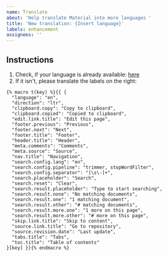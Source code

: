 ```yaml
---
name: Translate
about: 'Help translate Material into more languages '
title: 'New translation: {Insert language}'
labels: enhancement
assignees: ''
---
```


## Instructions

1. Check, if your language is already available: [here](https://bit.ly/33vFDD0)
2. If it isn't, please translate the labels on the right:

``` jinja
{% macro t(key) %}{{ {
  "language": "en",
  "direction": "ltr",
  "clipboard.copy": "Copy to clipboard",
  "clipboard.copied": "Copied to clipboard",
  "edit.link.title": "Edit this page",
  "footer.previous": "Previous",
  "footer.next": "Next",
  "footer.title": "Footer",
  "header.title": "Header",
  "meta.comments": "Comments",
  "meta.source": "Source",
  "nav.title": "Navigation",
  "search.config.lang": "en",
  "search.config.pipeline": "trimmer, stopWordFilter",
  "search.config.separator": "[\s\-]+",
  "search.placeholder": "Search",
  "search.reset": "Clear",
  "search.result.placeholder": "Type to start searching",
  "search.result.none": "No matching documents",
  "search.result.one": "1 matching document",
  "search.result.other": "# matching documents",
  "search.result.more.one": "1 more on this page",
  "search.result.more.other": "# more on this page",
  "skip.link.title": "Skip to content",
  "source.link.title": "Go to repository",
  "source.revision.date": "Last update",
  "tabs.title": "Tabs",
  "toc.title": "Table of contents"
}[key] }}{% endmacro %}
```

<!-- Thanks you! You've made Material for MkDocs even better! -->
